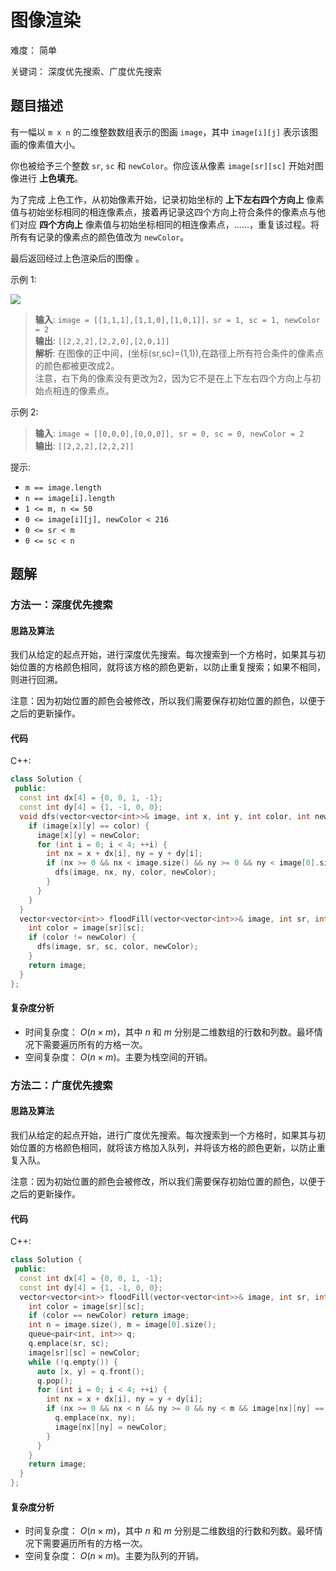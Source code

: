 # 图像渲染

难度： 简单

关键词： 深度优先搜索、广度优先搜索

## 题目描述

有一幅以 `m x n` 的二维整数数组表示的图画 `image`，其中 `image[i][j]` 表示该图画的像素值大小。

你也被给予三个整数 `sr`, `sc` 和 `newColor`。你应该从像素 `image[sr][sc]` 开始对图像进行 **上色填充**。

为了完成 上色工作，从初始像素开始，记录初始坐标的 **上下左右四个方向上** 像素值与初始坐标相同的相连像素点，接着再记录这四个方向上符合条件的像素点与他们对应 **四个方向上** 像素值与初始坐标相同的相连像素点，……，重复该过程。将所有有记录的像素点的颜色值改为 `newColor`。

最后返回经过上色渲染后的图像 。

示例 1:

![](https://assets.leetcode.com/uploads/2021/06/01/flood1-grid.jpg)

>**输入**:  `image = [[1,1,1],[1,1,0],[1,0,1]]，sr = 1, sc = 1, newColor = 2` <br>
**输出**:  `[[2,2,2],[2,2,0],[2,0,1]]` <br>
**解析**: 在图像的正中间，(坐标(sr,sc)=(1,1)),在路径上所有符合条件的像素点的颜色都被更改成2。 <br>
注意，右下角的像素没有更改为2，因为它不是在上下左右四个方向上与初始点相连的像素点。

示例 2:

>**输入**:  `image = [[0,0,0],[0,0,0]], sr = 0, sc = 0, newColor = 2` <br>
**输出**:  `[[2,2,2],[2,2,2]]`

提示:

* `m == image.length`
* `n == image[i].length`
* `1 <= m, n <= 50`
* `0 <= image[i][j], newColor < 216`
* `0 <= sr < m`
* `0 <= sc < n`

## 题解

### 方法一：深度优先搜索

#### 思路及算法

我们从给定的起点开始，进行深度优先搜索。每次搜索到一个方格时，如果其与初始位置的方格颜色相同，就将该方格的颜色更新，以防止重复搜索；如果不相同，则进行回溯。

注意：因为初始位置的颜色会被修改，所以我们需要保存初始位置的颜色，以便于之后的更新操作。

#### 代码

C++:
```cpp
class Solution {
 public:
  const int dx[4] = {0, 0, 1, -1};
  const int dy[4] = {1, -1, 0, 0};
  void dfs(vector<vector<int>>& image, int x, int y, int color, int newColor) {
    if (image[x][y] == color) {
      image[x][y] = newColor;
      for (int i = 0; i < 4; ++i) {
        int nx = x + dx[i], ny = y + dy[i];
        if (nx >= 0 && nx < image.size() && ny >= 0 && ny < image[0].size()) {
          dfs(image, nx, ny, color, newColor);
        }
      }
    }
  }
  vector<vector<int>> floodFill(vector<vector<int>>& image, int sr, int sc, int newColor) {
    int color = image[sr][sc];
    if (color != newColor) {
      dfs(image, sr, sc, color, newColor);
    }
    return image;
  }
};
```

#### 复杂度分析

* 时间复杂度： $O(n\times m)$，其中 $n$ 和 $m$ 分别是二维数组的行数和列数。最坏情况下需要遍历所有的方格一次。
* 空间复杂度： $O(n\times m)$。主要为栈空间的开销。

### 方法二：广度优先搜索

#### 思路及算法

我们从给定的起点开始，进行广度优先搜索。每次搜索到一个方格时，如果其与初始位置的方格颜色相同，就将该方格加入队列，并将该方格的颜色更新，以防止重复入队。

注意：因为初始位置的颜色会被修改，所以我们需要保存初始位置的颜色，以便于之后的更新操作。

#### 代码

C++:
```cpp
class Solution {
 public:
  const int dx[4] = {0, 0, 1, -1};
  const int dy[4] = {1, -1, 0, 0};
  vector<vector<int>> floodFill(vector<vector<int>>& image, int sr, int sc, int newColor) {
    int color = image[sr][sc];
    if (color == newColor) return image;
    int n = image.size(), m = image[0].size();
    queue<pair<int, int>> q;
    q.emplace(sr, sc);
    image[sr][sc] = newColor;
    while (!q.empty()) {
      auto [x, y] = q.front();
      q.pop();
      for (int i = 0; i < 4; ++i) {
        int nx = x + dx[i], ny = y + dy[i];
        if (nx >= 0 && nx < n && ny >= 0 && ny < m && image[nx][ny] == color) {
          q.emplace(nx, ny);
          image[nx][ny] = newColor;
        }
      }
    }
    return image;
  }
};
```

#### 复杂度分析

* 时间复杂度： $O(n\times m)$，其中 $n$ 和 $m$ 分别是二维数组的行数和列数。最坏情况下需要遍历所有的方格一次。
* 空间复杂度： $O(n\times m)$。主要为队列的开销。